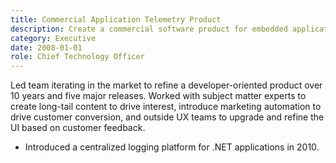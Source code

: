 ```yaml
---
title: Commercial Application Telemetry Product
description: Create a commercial software product for embedded application telemetry within .NET applications
category: Executive
date: 2008-01-01
role: Chief Technology Officer
---
```


Led team iterating in the market to refine a developer-oriented product over 10 years and five major releases. Worked with subject matter experts to create long-tail content to drive interest, introduce marketing automation to drive customer conversion, and outside UX teams to upgrade and refine the UI based on customer feedback.

* Introduced a centralized logging platform for .NET applications in 2010.